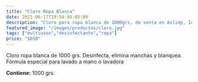 ```yaml
---
title: "Cloro Ropa Blanca"
date: 2021-06-17T19:54:40-05:00
description: "Cloro para ropa blanca de 1000grs, de venta en Aslimp, Iquique, Chile"
featured_image: "/images/productos/cloro.jpg"
tags: ["multiusos","desinfectante","ropa"]
price: "$850"
---
```

Cloro ropa blanca de 1000 grs. Desinfecta, elimina manchas y blanquea. Fórmula especial para lavado a mano o lavadora

**Contiene:** 1000 grs.

